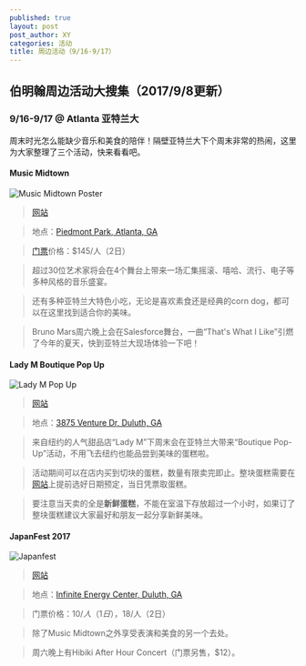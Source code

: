 ```yaml
---
published: true
layout: post
post_author: XY
categories: 活动
title: 周边活动（9/16-9/17）
---
```


## 伯明翰周边活动大搜集（2017/9/8更新）

### 9/16-9/17 @ Atlanta 亚特兰大
周末时光怎么能缺少音乐和美食的陪伴！隔壁亚特兰大下个周末非常的热闹，这里为大家整理了三个活动，快来看看吧。

<!--more-->

#### Music Midtown
![Music Midtown Poster](https://www.musicmidtown.com/wp-www-musicmidtown-com/wp/wp-content/uploads/2017/08/mm17-admat-v18.jpg)
> [网站](https://www.musicmidtown.com/)

> 地点：[Piedmont Park, Atlanta, GA](https://goo.gl/maps/7UZ8f8otP4D2)

> [门票](https://www.musicmidtown.com/tickets/)价格：$145/人（2日）

> 超过30位艺术家将会在4个舞台上带来一场汇集摇滚、嘻哈、流行、电子等多种风格的音乐盛宴。

> 还有多种亚特兰大特色小吃，无论是喜欢素食还是经典的corn dog，都可以在这里找到适合你的美味。

> Bruno Mars周六晚上会在Salesforce舞台，一曲“That's What I Like”引燃了今年的夏天，快到亚特兰大现场体验一下吧！


#### Lady M Boutique Pop Up
![Lady M Pop Up](https://i.imgur.com/buQ0noO.jpg)
> [网站](https://bit.ly/LadyMAtlanta)

> 地点：[3875 Venture Dr, Duluth, GA](https://goo.gl/maps/p2KiMVp9fD12)

> 来自纽约的人气甜品店“Lady M”下周末会在亚特兰大带来“Boutique Pop-Up”活动，不用飞去纽约也能品尝到美味的蛋糕啦。

> 活动期间可以在店内买到切块的蛋糕，数量有限卖完即止。整块蛋糕需要在[网站](https://bit.ly/LadyMAtlanta)上提前选好日期预定，当日凭票取蛋糕。

> 要注意当天卖的全是<b>新鲜蛋糕</b>，不能在室温下存放超过一个小时，如果订了整块蛋糕建议大家最好和朋友一起分享新鲜美味。


#### JapanFest 2017
![Japanfest](https://i.imgur.com/A4Cj0Rf.jpg)
> [网站](http://www.japanfest.org/)

> 地点：[Infinite Energy Center, Duluth, GA](https://goo.gl/maps/L6tQec95nd22)

> 门票价格：$10/人（1日），$18/人（2日）

> 除了Music Midtown之外享受表演和美食的另一个去处。

> 周六晚上有Hibiki After Hour Concert（门票另售，$12）。


